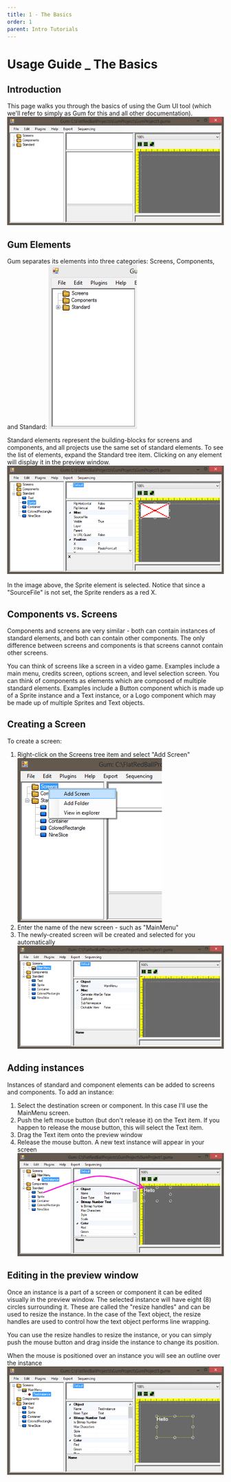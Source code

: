```yaml
---
title: 1 - The Basics
order: 1
parent: Intro Tutorials
---
```


# Usage Guide \_ The Basics

## Introduction

This page walks you through the basics of using the Gum UI tool \(which we'll refer to simply as Gum for this and all other documentation\).  
![](../.gitbook/assets/GumEmpty.PNG)

## Gum Elements

Gum separates its elements into three categories: Screens, Components, and Standard: ![](../.gitbook/assets/3Elements.PNG)

Standard elements represent the building-blocks for screens and components, and all projects use the same set of standard elements. To see the list of elements, expand the Standard tree item. Clicking on any element will display it in the preview window. ![](../.gitbook/assets/SelectedSprite.PNG)

In the image above, the Sprite element is selected. Notice that since a "SourceFile" is not set, the Sprite renders as a red X.

## Components vs. Screens

Components and screens are very similar - both can contain instances of standard elements, and both can contain other components. The only difference between screens and components is that screens cannot contain other screens.

You can think of screens like a screen in a video game. Examples include a main menu, credits screen, options screen, and level selection screen. You can think of components as elements which are composed of multiple standard elements. Examples include a Button component which is made up of a Sprite instance and a Text instance, or a Logo component which may be made up of multiple Sprites and Text objects.

## Creating a Screen

To create a screen:

1. Right-click on the Screens tree item and select "Add Screen" ![](../.gitbook/assets/GumAddScreen.png)
2. Enter the name of the new screen - such as "MainMenu"
3. The newly-created screen will be created and selected for you automatically ![](../.gitbook/assets/GumNewMainMenu.PNG)

## Adding instances

Instances of standard and component elements can be added to screens and components. To add an instance:

1. Select the destination screen or component.  In this case I'll use the MainMenu screen.
2. Push the left mouse button \(but don't release it\) on the Text item.  If you happen to release the mouse button, this will select the Text item.
3. Drag the Text item onto the preview window
4. Release the mouse button.  A new text instance will appear in your screen ![](../.gitbook/assets/GumTextInstance.png)

## Editing in the preview window

Once an instance is a part of a screen or component it can be edited visually in the preview window. The selected instance will have eight \(8\) circles surrounding it. These are called the "resize handles" and can be used to resize the instance. In the case of the Text object, the resize handles are used to control how the text object performs line wrapping.

You can use the resize handles to resize the instance, or you can simply push the mouse button and drag inside the instance to change its position.

When the mouse is positioned over an instance you will see an outline over the instance ![](../.gitbook/assets/GumInstanceOutline.png)

